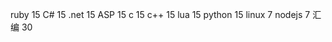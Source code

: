 <!-- 2018.7.15 -->
ruby    15
C#      15
.net    15
ASP     15
c       15
c++     15
lua     15
python  15
linux   7
nodejs  7
汇编    30